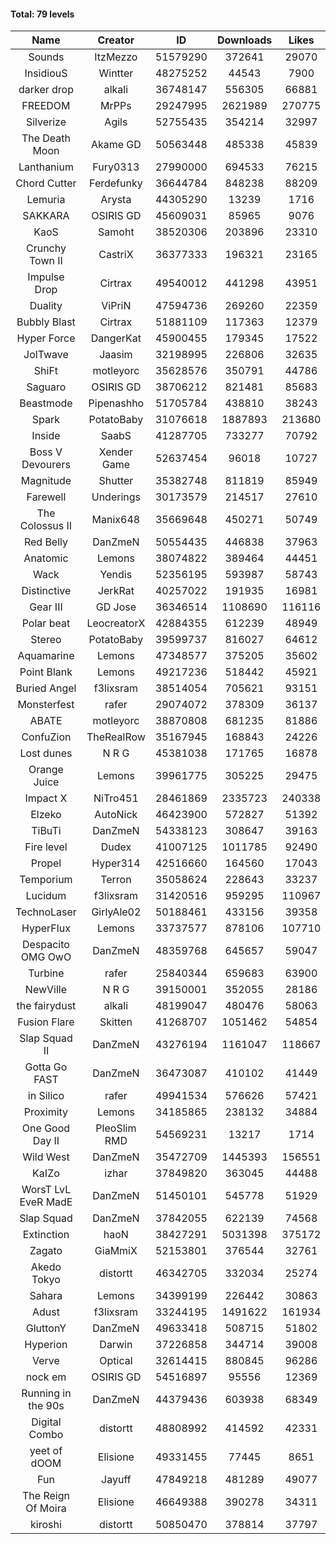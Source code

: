 #### Total: 79 levels

| Name | Creator | ID | Downloads | Likes |
|:---:|:---:|:---:|:---:|:---:|
| Sounds | ItzMezzo | 51579290 | 372641 | 29070
| InsidiouS | Wintter | 48275252 | 44543 | 7900
| darker drop | alkali | 36748147 | 556305 | 66881
| FREEDOM | MrPPs | 29247995 | 2621989 | 270775
| Silverize | Agils | 52755435 | 354214 | 32997
| The Death Moon | Akame GD | 50563448 | 485338 | 45839
| Lanthanium | Fury0313 | 27990000 | 694533 | 76215
| Chord Cutter | Ferdefunky | 36644784 | 848238 | 88209
| Lemuria | Arysta | 44305290 | 13239 | 1716
| SAKKARA | OSIRIS GD | 45609031 | 85965 | 9076
| KaoS | Samoht | 38520306 | 203896 | 23310
| Crunchy Town II | CastriX | 36377333 | 196321 | 23165
| Impulse Drop  | Cirtrax | 49540012 | 441298 | 43951
| Duality | ViPriN | 47594736 | 269260 | 22359
| Bubbly Blast | Cirtrax | 51881109 | 117363 | 12379
| Hyper Force | DangerKat | 45900455 | 179345 | 17522
| JolTwave | Jaasim | 32198995 | 226806 | 32635
| ShiFt | motleyorc | 35628576 | 350791 | 44786
| Saguaro | OSIRIS GD | 38706212 | 821481 | 85683
| Beastmode | Pipenashho | 51705784 | 438810 | 38243
| Spark | PotatoBaby | 31076618 | 1887893 | 213680
| Inside | SaabS | 41287705 | 733277 | 70792
| Boss V Devourers | Xender Game | 52637454 | 96018 | 10727
| Magnitude | Shutter | 35382748 | 811819 | 85949
| Farewell | Underings | 30173579 | 214517 | 27610
| The Colossus II | Manix648 | 35669648 | 450271 | 50749
| Red Belly | DanZmeN | 50554435 | 446838 | 37963
| Anatomic | Lemons | 38074822 | 389464 | 44451
| Wack | Yendis | 52356195 | 593987 | 58743
| Distinctive | JerkRat | 40257022 | 191935 | 16981
| Gear III | GD Jose | 36346514 | 1108690 | 116116
| Polar beat | LeocreatorX | 42884355 | 612239 | 48949
| Stereo | PotatoBaby | 39599737 | 816027 | 64612
| Aquamarine | Lemons | 47348577 | 375205 | 35602
| Point Blank | Lemons | 49217236 | 518442 | 45921
| Buried Angel | f3lixsram | 38514054 | 705621 | 93151
| Monsterfest | rafer | 29074072 | 378309 | 36137
| ABATE | motleyorc | 38870808 | 681235 | 81886
| ConfuZion | TheRealRow | 35167945 | 168843 | 24226
| Lost dunes | N R G | 45381038 | 171765 | 16878
| Orange Juice | Lemons | 39961775 | 305225 | 29475
| Impact X | NiTro451 | 28461869 | 2335723 | 240338
| Elzeko | AutoNick | 46423900 | 572827 | 51392
| TiBuTi | DanZmeN | 54338123 | 308647 | 39163
| Fire level | Dudex | 41007125 | 1011785 | 92490
| Propel | Hyper314 | 42516660 | 164560 | 17043
| Temporium | Terron | 35058624 | 228643 | 33237
| Lucidum | f3lixsram | 31420516 | 959295 | 110967
| TechnoLaser | GirlyAle02 | 50188461 | 433156 | 39358
| HyperFlux | Lemons | 33737577 | 878106 | 107710
| Despacito OMG OwO | DanZmeN | 48359768 | 645657 | 59047
| Turbine | rafer | 25840344 | 659683 | 63900
| NewVille | N R G | 39150001 | 352055 | 28186
| the fairydust | alkali | 48199047 | 480476 | 58063
| Fusion Flare | Skitten | 41268707 | 1051462 | 54854
| Slap Squad II | DanZmeN | 43276194 | 1161047 | 118667
| Gotta Go FAST | DanZmeN | 36473087 | 410102 | 41449
| in Silico | rafer | 49941534 | 576626 | 57421
| Proximity | Lemons | 34185865 | 238132 | 34884
| One Good Day II | PleoSlim RMD | 54569231 | 13217 | 1714
| Wild West | DanZmeN | 35472709 | 1445393 | 156551
| KaIZo | izhar | 37849820 | 363045 | 44488
| WorsT LvL EveR MadE | DanZmeN | 51450101 | 545778 | 51929
| Slap Squad | DanZmeN | 37842055 | 622139 | 74568
| Extinction | haoN | 38427291 | 5031398 | 375172
| Zagato | GiaMmiX | 52153801 | 376544 | 32761
| Akedo Tokyo | distortt | 46342705 | 332034 | 25274
| Sahara | Lemons | 34399199 | 226442 | 30863
| Adust | f3lixsram | 33244195 | 1491622 | 161934
| GluttonY | DanZmeN | 49633418 | 508715 | 51802
| Hyperion | Darwin | 37226858 | 344714 | 39008
| Verve | Optical | 32614415 | 880845 | 96286
| nock em | OSIRIS GD | 54516897 | 95556 | 12369
| Running in the 90s | DanZmeN | 44379436 | 603938 | 68349
| Digital Combo | distortt | 48808992 | 414592 | 42331
| yeet of dOOM | Elisione | 49331455 | 77445 | 8651
| Fun | Jayuff | 47849218 | 481289 | 49077
| The Reign Of Moira | Elisione | 46649388 | 390278 | 34311
| kiroshi | distortt | 50850470 | 378814 | 37797
